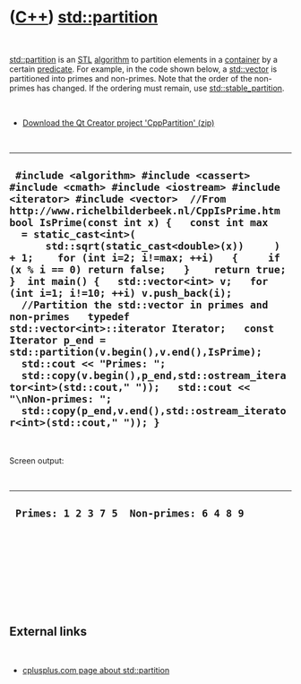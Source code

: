 



 

 

 

 

 

([C++](Cpp.htm)) [std::partition](CppPartition.htm)
===================================================

 

[std::partition](CppPartition.htm) is an [STL](CppStl.htm)
[algorithm](CppAlgorithm.htm) to partition elements in a
[container](CppContainer.htm) by a certain
[predicate](CppPredicate.htm). For example, in the code shown below, a
[std::vector](CppVector.htm) is partitioned into primes and non-primes.
Note that the order of the non-primes has changed. If the ordering must
remain, use [std::stable\_partition](CppStable_partition.htm).

 

-   [Download the Qt Creator project
    'CppPartition' (zip)](CppPartition.zip)

 

  --------------------------------------------------------------------------------------------------------------------------------------------------------------------------------------------------------------------------------------------------------------------------------------------------------------------------------------------------------------------------------------------------------------------------------------------------------------------------------------------------------------------------------------------------------------------------------------------------------------------------------------------------------------------------------------------------------------------------------------------------------------------------------------------------------------------------------------------------------------------
  ` #include <algorithm> #include <cassert> #include <cmath> #include <iostream> #include <iterator> #include <vector>  //From http://www.richelbilderbeek.nl/CppIsPrime.htm bool IsPrime(const int x) {   const int max   = static_cast<int>(       std::sqrt(static_cast<double>(x))     ) + 1;    for (int i=2; i!=max; ++i)   {     if (x % i == 0) return false;   }    return true; }  int main() {   std::vector<int> v;   for (int i=1; i!=10; ++i) v.push_back(i);    //Partition the std::vector in primes and non-primes   typedef std::vector<int>::iterator Iterator;   const Iterator p_end = std::partition(v.begin(),v.end(),IsPrime);    std::cout << "Primes: ";   std::copy(v.begin(),p_end,std::ostream_iterator<int>(std::cout," "));   std::cout << "\nNon-primes: ";   std::copy(p_end,v.end(),std::ostream_iterator<int>(std::cout," ")); }`
  --------------------------------------------------------------------------------------------------------------------------------------------------------------------------------------------------------------------------------------------------------------------------------------------------------------------------------------------------------------------------------------------------------------------------------------------------------------------------------------------------------------------------------------------------------------------------------------------------------------------------------------------------------------------------------------------------------------------------------------------------------------------------------------------------------------------------------------------------------------------

 

Screen output:

 

  -------------------------------------------
  ` Primes: 1 2 3 7 5  Non-primes: 6 4 8 9`
  -------------------------------------------

 

 

 

 

 

External links
--------------

 

-   [cplusplus.com page about
    std::partition](http://www.cplusplus.com/reference/algorithm/partition)

 

 

 

 

 





 



